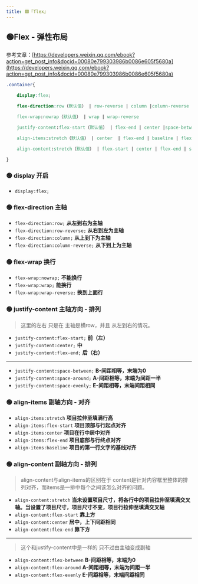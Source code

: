 ```yaml
---
title: 🟪『flex』
--- 
```


## 🟢Flex - 弹性布局
参考文章：[https://developers.weixin.qq.com/ebook?action=get_post_info&docid=00080e799303986b0086e605f5680a](https://developers.weixin.qq.com/ebook?action=get_post_info&docid=00080e799303986b0086e605f5680a)
```css
.container{

    display:flex;

    flex-direction:row（默认值） | row-reverse | column |column-reverse

    flex-wrap:nowrap（默认值） | wrap | wrap-reverse

    justify-content:flex-start（默认值） | flex-end | center |space-between | space-around | space-evenly

    align-items:stretch（默认值） | center  | flex-end | baseline | flex-start

    align-content:stretch（默认值） | flex-start | center | flex-end | space-between | space-around | space-evenly

}
```
### 🟢 display 开启

- `display:flex;`
### 🟢 flex-direction 主轴

- `flex-direction:row;` **从左到右为主轴**
- `flex-direction:row-reverse;` **从右到左为主轴**
- `flex-direction:column;` **从上到下为主轴**
- `flex-direction:column-reverse;` **从下到上为主轴**
### 🟢 flex-wrap 换行

- `flex-wrap:nowrap;` **不能换行**
- `flex-wrap:wrap;` **能换行**
- `flex-wrap:wrap-reverse;` **换到上面行**
### 🟢 justify-content 主轴方向 - 排列
> 这里的左右 只是在 主轴是横row，并且 从左到右的情况。

- `justify-content:flex-start;` **前（左）**
- `justify-content:center;` **中**
- `justify-content:flex-end;` **后（右）**

---

- `justify-content:space-between;` **B-间距相等，末端为0**
- `justify-content:space-around;` **A-间距相等，末端为间距一半**
- `justify-content:space-evenly;` **E-间距相等，末端间距相同**

### 🟢 align-items 副轴方向 - 对齐

- `align-items:stretch` **项目拉伸至填满行高**
- `align-items:flex-start` **项目顶部与行起点对齐**
- `align-items:center` **项目在行中居中对齐**
- `align-items:flex-end` **项目底部与行终点对齐**
- `align-items:baseline` **项目的第一行文字的基线对齐**

### 🟢 align-content 副轴方向 - 排列
> align-content与align-items的区别在于 content是针对内容框里整体的排列对齐，而items是一排中每个之间该怎么对齐的问题。


- `align-content:stretch` **当未设置项目尺寸，将各行中的项目拉伸至填满交叉轴。当设置了项目尺寸，项目尺寸不变，项目行拉伸至填满交叉轴**
- `align-content:flex-start` **靠上方**
- `align-content:center` **居中，上下间距相同**
- `align-content:flex-end` **靠下方**

---

> 这个和justify-content中是一样的 只不过由主轴变成副轴


- `align-content:flex-between` **B-间距相等，末端为0**
- `align-content:flex-around` **A-间距相等，末端为间距一半**
- `align-content:flex-evenly` **E-间距相等，末端间距相同**

